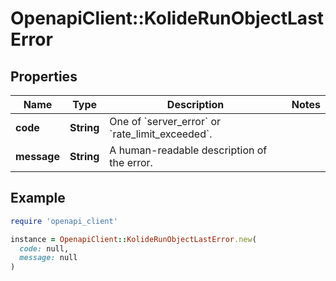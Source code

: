 # OpenapiClient::KolideRunObjectLastError

## Properties

| Name | Type | Description | Notes |
| ---- | ---- | ----------- | ----- |
| **code** | **String** | One of &#x60;server_error&#x60; or &#x60;rate_limit_exceeded&#x60;. |  |
| **message** | **String** | A human-readable description of the error. |  |

## Example

```ruby
require 'openapi_client'

instance = OpenapiClient::KolideRunObjectLastError.new(
  code: null,
  message: null
)
```

